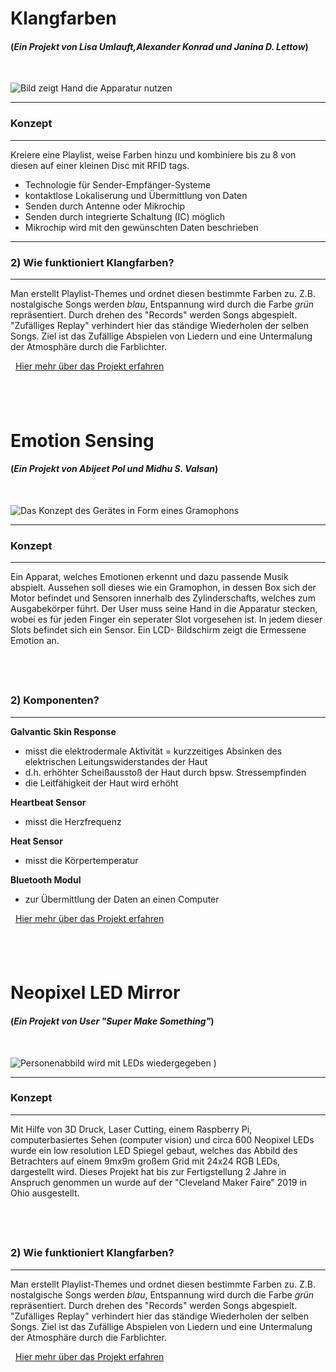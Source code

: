 # Klangfarben
#### (*Ein Projekt von Lisa Umlauft,Alexander Konrad und Janina D. Lettow*)
 &nbsp;

![Bild zeigt Hand die Apparatur nutzen](https://mir-s3-cdn-cf.behance.net/project_modules/disp/44c08617327583.562b89aa4da9f.jpg)

---
### **Konzept**
---
Kreiere eine Playlist, weise Farben hinzu und kombiniere bis zu 8 von diesen auf einer kleinen Disc mit RFID tags.


- Technologie für Sender-Empfänger-Systeme
- kontaktlose Lokaliserung und Übermittlung von Daten
- Senden durch Antenne oder Mikrochip
- Senden durch integrierte Schaltung (IC) möglich
- Mikrochip wird mit den gewünschten Daten beschrieben
 &nbsp;
---
### **2) Wie funktioniert Klangfarben?**
---

Man erstellt Playlist-Themes und ordnet diesen bestimmte Farben zu. Z.B. nostalgische Songs werden *blau*, Entspannung wird durch die Farbe *grün* repräsentiert.
Durch drehen des "Records" werden Songs abgespielt. "Zufälliges Replay" verhindert hier das ständige Wiederholen der selben Songs.
Ziel ist das Zufällige Abspielen von Liedern und eine Untermalung der Atmosphäre durch die Farblichter.

 &nbsp;
[Hier mehr über das Projekt erfahren](https://www.behance.net/gallery/17327583/Klangfarben?tracking_source=search_projects_recommended%7Cphysical%20computing)

 &nbsp;
---
# Emotion Sensing
#### (*Ein Projekt von Abijeet Pol und Midhu S. Valsan*)
 &nbsp;
 
 
![Das Konzept des Gerätes in Form eines Gramophons](https://mir-s3-cdn-cf.behance.net/project_modules/1400_opt_1/0fba0733332439.56a8df1ca9c53.jpg)
 
---
### **Konzept**
---
Ein Apparat, welches Emotionen erkennt und dazu passende Musik abspielt. Aussehen soll dieses wie ein Gramophon, in dessen Box sich der Motor befindet und Sensoren innerhalb des Zylinderschafts, welches zum Ausgabekörper führt.
Der User muss seine Hand in die Apparatur stecken, wobei es für jeden Finger ein seperater Slot vorgesehen ist. In jedem dieser Slots befindet sich ein Sensor.
Ein LCD- Bildschirm zeigt die Ermessene Emotion an.

 &nbsp;
---
### **2) Komponenten?**
---

 **Galvantic Skin Response**
 - misst die elektrodermale Aktivität = kurzzeitiges Absinken des elektrischen Leitungswiderstandes der Haut
 - d.h. erhöhter Scheißausstoß der Haut durch bpsw. Stressempfinden
 - die Leitfähigkeit der Haut wird erhöht

 **Heartbeat Sensor**
 - misst die Herzfrequenz

 **Heat Sensor**
 - misst die Körpertemperatur


 **Bluetooth Modul**
 - zur Übermittlung der Daten an einen Computer


 &nbsp;
[Hier mehr über das Projekt erfahren](https://www.behance.net/gallery/33332439/Physical-Computing?tracking_source=search_projects_recommended%7Cphysical%20computing)

 &nbsp;
---
# Neopixel LED Mirror
#### (*Ein Projekt von User "Super Make Something"*)
 &nbsp;

![Personenabbild wird mit LEDs wiedergegeben](https://user-images.githubusercontent.com/105751118/181501305-6d31a85a-d7c0-442f-84c8-39da03c55ec0.png)
)

---
### **Konzept**
---

Mit Hilfe von 3D Druck, Laser Cutting, einem Raspberry Pi, computerbasiertes Sehen (computer vision) und circa 600 Neopixel LEDs wurde ein low resolution LED Spiegel gebaut, welches das Abbild des Betrachters auf einem 9mx9m großem Grid mit 24x24 RGB LEDs, dargestellt wird.
Dieses Projekt hat bis zur Fertigstellung 2 Jahre in Anspruch genommen un wurde auf der "Cleveland Maker Faire" 2019 in Ohio ausgestellt.

 &nbsp;
---
### **2) Wie funktioniert Klangfarben?**
---

Man erstellt Playlist-Themes und ordnet diesen bestimmte Farben zu. Z.B. nostalgische Songs werden *blau*, Entspannung wird durch die Farbe *grün* repräsentiert.
Durch drehen des "Records" werden Songs abgespielt. "Zufälliges Replay" verhindert hier das ständige Wiederholen der selben Songs.
Ziel ist das Zufällige Abspielen von Liedern und eine Untermalung der Atmosphäre durch die Farblichter.

 &nbsp;
[Hier mehr über das Projekt erfahren](https://www.behance.net/gallery/17327583/Klangfarben?tracking_source=search_projects_recommended%7Cphysical%20computing)

 &nbsp;
---
